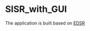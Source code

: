 # SISR_with_GUI

The application is built based on [EDSR](https://github.com/thstkdgus35/EDSR-PyTorch)
